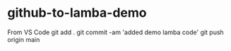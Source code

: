 # github-to-lamba-demo

From VS Code
git add .
git commit -am 'added demo lamba code'
git push origin main
